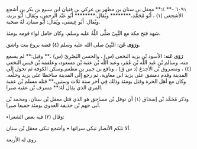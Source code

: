 ٦٠٩١ -** ٤:** معقل بن سنان بن مظهر بن عركي بن فتيان ابن سبيع بن بكر بن أشجع الأشجعي (١) ، أَبُو مُحَمَّد،******** ويُقال:******** أَبُو عَبْد الرحمن، ويُقال: أَبُو يزيد، ويُقال: أَبُو عِيسَى، ويُقال: أَبُو سنان. لَهُ صحبة.

شهد فتح مكة مع النَّبِيّ صَلَّى اللَّهُ عليه وسلم، وكان حامل لواء قومه يومئذ.

**ورَوَى عَن:** النَّبِيّ صلى الله عليه وسلم (٤) قصة بروع بنت واشق.

**رَوَى عَنه:** الأسود بْن يزيد النخعي (س) ، والحسن البَصْرِيّ (س) ،** وقيل:** لم يسمع منه، وسالم بْن عَبد اللَّه بْن عُمَر، وعبد اللَّه بْن عتبة بْن مسعود، وعلقمة بْن قيس النخعي (٤) ، ومسروق بْن الأجدع (د س ق) ، ونافع بن جبير بن مطعم.وسكن الكوفة ثم تحول إِلَى المدينة وقدم دمشق على يزيد ابن معاوية، ثم رجع إِلَى المدينة ساخطا على يزيد وخلعه. وكان مع أهل الحرة وقتل يومئذ وذلك فِي آخر سنة ثلاث وستين،** قتله مسلم بْن عقبة المري الذي يقال لَهُ:** مسرف بْن عقبة صبرا.

وذكر مُحَمَّد بْن إسحاق (١) أن نوفل بْن مساحق هو الذي قتل معقل بْن سنان، ومحمد بْن أَبي جهم بْن حذيفة العدوي يومئذ جميعا صبرا.

وَقَال (٢) فيه بعض الشعراء:

ألا تلكم الأنصار تبكي سراتها • وأشجع تبكي معقل بْن سنان.

روى له الأربعة.